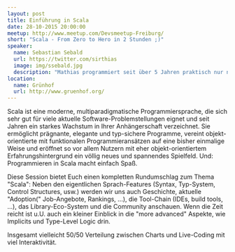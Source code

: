 ```yaml
---
layout: post
title: Einführung in Scala
date: 28-10-2015 20:00:00
meetup: http://www.meetup.com/Devsmeetup-Freiburg/
short: "Scala - From Zero to Hero in 2 Stunden ;)"
speaker:
  name: Sebastian Sebald
  url: https://twitter.com/sirthias
  image: img/ssebald.jpg
  description: "Mathias programmiert seit über 5 Jahren praktisch nur noch in Scala, ist sehr aktiv im Scala Open-Source-Umfeld (z.B. http://spray.io und http://akka.io) und häufiger Speaker auf Konferenzen (http://lanyrd.com/profile/sirthias/) and User-Group Treffen rund um Scala."
location:
  name: Grünhof
  url: http://www.gruenhof.org/
---
```


Scala ist eine moderne, multiparadigmatische Programmiersprache, die sich sehr gut für viele aktuelle Software-Problemstellungen eignet und seit Jahren ein starkes Wachstum in Ihrer Anhängerschaft verzeichnet. Sie ermöglicht prägnante, elegante und typ-sichere Programme, vereint objekt-orientierte mit funktionalen Programmieransätzen auf eine bisher einmalige Weise und eröffnet so vor allem Nutzern mit eher objekt-orientiertem Erfahrungshintergrund ein völlig neues und spannendes Spielfeld. Und: Programmieren in Scala macht einfach Spaß.

Diese Session bietet Euch einen kompletten Rundumschlag zum Thema "Scala":
Neben den eigentlichen Sprach-Features (Syntax, Typ-System, Control Structures, usw.) werden wir uns auch Geschichte, aktuelle "Adoption(" Job-Angebote, Rankings, ...), die Tool-Chain (IDEs, build tools, ...), das Library-Eco-System und die Community anschauen.
Wenn die Zeit reicht ist u.U. auch ein kleiner Einblick in die "more advanced" Aspekte, wie Implicits und Type-Level Logic drin.

Insgesamt vielleicht 50/50 Verteilung zwischen Charts und Live-Coding mit viel Interaktivität.

